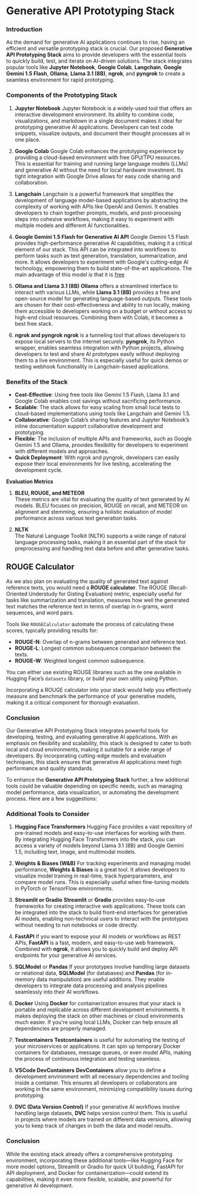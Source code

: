 # Generative API Prototyping Stack

### Introduction
As the demand for generative AI applications continues to rise, having an efficient and versatile prototyping stack is crucial. Our proposed **Generative API Prototyping Stack** aims to provide developers with the essential tools to quickly build, test, and iterate on AI-driven solutions. The stack integrates popular tools like **Jupyter Notebook**, **Google Colab**, **Langchain**, **Google Gemini 1.5 Flash**, **Ollama**, **Llama 3.1 (8B)**, **ngrok**, and **pyngrok** to create a seamless environment for rapid prototyping.

### Components of the Prototyping Stack

1. **Jupyter Notebook**
   Jupyter Notebook is a widely-used tool that offers an interactive development environment. Its ability to combine code, visualizations, and markdown in a single document makes it ideal for prototyping generative AI applications. Developers can test code snippets, visualize outputs, and document their thought processes all in one place.

2. **Google Colab**
   Google Colab enhances the prototyping experience by providing a cloud-based environment with free GPU/TPU resources. This is essential for training and running large language models (LLMs) and generative AI without the need for local hardware investment. Its tight integration with Google Drive allows for easy code sharing and collaboration.

3. **Langchain**
   Langchain is a powerful framework that simplifies the development of language model-based applications by abstracting the complexity of working with APIs like OpenAI and Gemini. It enables developers to chain together prompts, models, and post-processing steps into cohesive workflows, making it easy to experiment with multiple models and different AI functionalities.

4. **Google Gemini 1.5 Flash for Generative AI API**
   Google Gemini 1.5 Flash provides high-performance generative AI capabilities, making it a critical element of our stack. This API can be integrated into workflows to perform tasks such as text generation, translation, summarization, and more. It allows developers to experiment with Google's cutting-edge AI technology, empowering them to build state-of-the-art applications. The main advantage of this model is that it is [free](https://ai.google.dev/pricing)

5. **Ollama and Llama 3.1 (8B)**
   **Ollama** offers a streamlined interface to interact with various LLMs, while **Llama 3.1 (8B)** provides a free and open-source model for generating language-based outputs. These tools are chosen for their cost-effectiveness and ability to run locally, making them accessible to developers working on a budget or without access to high-end cloud resources. Combining them with Colab, it becomes a best free stack.

6. **ngrok and pyngrok**
   **ngrok** is a tunneling tool that allows developers to expose local servers to the internet securely. **pyngrok**, its Python wrapper, enables seamless integration with Python projects, allowing developers to test and share AI prototypes easily without deploying them to a live environment. This is especially useful for quick demos or testing webhook functionality in Langchain-based applications.

### Benefits of the Stack

- **Cost-Effective**: Using free tools like Gemini 1.5 Flash, Llama 3.1 and Google Colab enables cost savings without sacrificing performance.
- **Scalable**: The stack allows for easy scaling from small local tests to cloud-based implementations using tools like Langchain and Gemini 1.5.
- **Collaborative**: Google Colab’s sharing features and Jupyter Notebook’s inline documentation support collaborative development and prototyping.
- **Flexible**: The inclusion of multiple APIs and frameworks, such as Google Gemini 1.5 and Ollama, provides flexibility for developers to experiment with different models and approaches.
- **Quick Deployment**: With ngrok and pyngrok, developers can easily expose their local environments for live testing, accelerating the development cycle.

**Evaluation Metrics**  

1. **BLEU, ROUGE, and METEOR**  
   These metrics are vital for evaluating the quality of text generated by AI models. BLEU focuses on precision, ROUGE on recall, and METEOR on alignment and stemming, ensuring a holistic evaluation of model performance across various text generation tasks.

2. **NLTK**  
   The Natural Language Toolkit (NLTK) supports a wide range of natural language processing tasks, making it an essential part of the stack for preprocessing and handling text data before and after generative tasks.

## ROUGE Calculator

As we also plan on evaluating the quality of generated text against reference texts, you would need a **ROUGE calculator**. The ROUGE (Recall-Oriented Understudy for Gisting Evaluation) metric, especially useful for tasks like summarization and translation, measures how well the generated text matches the reference text in terms of overlap in n-grams, word sequences, and word pairs.

Tools like `ROUGECalculator` automate the process of calculating these scores, typically providing results for:
- **ROUGE-N**: Overlap of n-grams between generated and reference text.
- **ROUGE-L**: Longest common subsequence comparison between the texts.
- **ROUGE-W**: Weighted longest common subsequence.

You can either use existing ROUGE libraries such as the one available in Hugging Face’s `datasets` library, or build your own utility using Python.

Incorporating a ROUGE calculator into your stack would help you effectively measure and benchmark the performance of your generative models, making it a critical component for thorough evaluation.

### Conclusion
Our Generative API Prototyping Stack integrates powerful tools for developing, testing, and evaluating generative AI applications. With an emphasis on flexibility and scalability, this stack is designed to cater to both local and cloud environments, making it suitable for a wide range of developers. By incorporating cutting-edge models and evaluation techniques, this stack ensures that generative AI applications meet high performance and quality standards.

To enhance the **Generative API Prototyping Stack** further, a few additional tools could be valuable depending on specific needs, such as managing model performance, data visualization, or automating the development process. Here are a few suggestions:

### Additional Tools to Consider

1. **Hugging Face Transformers**
   Hugging Face provides a vast repository of pre-trained models and easy-to-use interfaces for working with them. By integrating Hugging Face Transformers into the stack, you can access a variety of models beyond Llama 3.1 (8B) and Google Gemini 1.5, including text, image, and multimodal models.

2. **Weights & Biases (W&B)**
   For tracking experiments and managing model performance, **Weights & Biases** is a great tool. It allows developers to visualize model training in real-time, track hyperparameters, and compare model runs. This is especially useful when fine-tuning models in PyTorch or TensorFlow environments.

3. **Streamlit or Gradio**
   **Streamlit** or **Gradio** provides easy-to-use frameworks for creating interactive web applications. These tools can be integrated into the stack to build front-end interfaces for generative AI models, enabling non-technical users to interact with the prototypes without needing to run notebooks or code directly.

4. **FastAPI**
   If you want to expose your AI models or workflows as REST APIs, **FastAPI** is a fast, modern, and easy-to-use web framework. Combined with **ngrok**, it allows you to quickly build and deploy API endpoints for your generative AI services.

5. **SQLModel** or **Pandas**
   If your prototypes involve handling large datasets or relational data, **SQLModel** (for databases) and **Pandas** (for in-memory data manipulation) are useful additions. They enable developers to integrate data processing and analysis pipelines seamlessly into their AI workflows.

6. **Docker**
   Using **Docker** for containerization ensures that your stack is portable and replicable across different development environments. It makes deploying the stack on other machines or cloud environments much easier. If you're using local LLMs, Docker can help ensure all dependencies are properly managed.

7. **Testcontainers**
   **Testcontainers** is useful for automating the testing of your microservices or applications. It can spin up temporary Docker containers for databases, message queues, or even model APIs, making the process of continuous integration and testing seamless.

8. **VSCode DevContainers**
   **DevContainers** allow you to define a development environment with all necessary dependencies and tooling inside a container. This ensures all developers or collaborators are working in the same environment, minimizing compatibility issues during prototyping.

9. **DVC (Data Version Control)**
   If your generative AI workflows involve handling large datasets, **DVC** helps version control them. This is useful in projects where models are trained on different data versions, allowing you to keep track of changes in both the data and model results.

### Conclusion
While the existing stack already offers a comprehensive prototyping environment, incorporating these additional tools—like Hugging Face for more model options, Streamlit or Gradio for quick UI building, FastAPI for API deployment, and Docker for containerization—could extend its capabilities, making it even more flexible, scalable, and powerful for generative AI development.